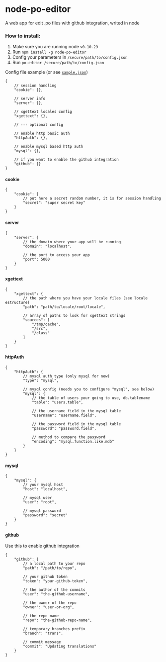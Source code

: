 node-po-editor
==============

A web app for edit .po files with github integration, writed in node

### How to install:
1. Make sure you are running node `v0.10.29`
2. Run `npm install -g node-po-editor`
4. Config your parameters in `/secure/path/to/config.json`
5. Run `po-editor /secure/path/to/config.json`


Config file example (or see [`sample.json`](https://github.com/joserobleda/node-po-editor/blob/master/neasy-sample.json))

````
{
    // session handling
    "cookie": {},
    
    // server info
    "server": {},
    
    // xgettext locales config
    "xgettext": {},
    
    // --- optional config
    
    // enable http basic auth
    "httpAuth": {},
    
    // enable mysql based http auth
    "mysql": {},

    // if you want to enable the github integration
    "github": {}
}
````



#### cookie
````
{
    "cookie": {
        // put here a secret random number, it is for session handling
        "secret": "super secret key"
    }
}
````


#### server
````
{
    "server": {
        // the domain where your app will be running
        "domain": "localhost",
        
        // the port to access your app
        "port": 5000
    }
}
````

#### xgettext
````
{
    "xgettext": {
        // the path where you have your locale files (see locale estructure)
        "path": "path/to/locale/root/locale",
        
        // array of paths to look for xgettext strings
        "sources": [
            "/tmp/cache",
            "/src",
            "/class"
        ]
    }
}
````


#### httpAuth
````
{
    "httpAuth": {
        // mysql auth type (only mysql for now)
        "type": "mysql",
        
        // mysql config (needs you to configure "mysql", see below)
        "mysql": {
            // the table of users your going to use, db.tablename
            "table": "users.table",
            
            // the username field in the mysql table
            "username": "username.field",
            
            // the password field in the mysql table
            "password": "password.field",
            
            // method to compare the password
            "encoding": "mysql.function.like.md5"
        }
    }
}
````

#### mysql
````
{
    "mysql": {
        // your mysql host
        "host": "localhost",
        
        // mysql user 
        "user": "root",
        
        // mysql password
        "password": "secret"
    }
}
````

#### github

Use this to enable github integration

````
{
    "github": {
        // a local path to your repo
        "path": "/path/to/repo",
        
        // your github token
        "token": "your-github-token",
        
        // the author of the commits
        "user": "the-github-username",
        
        // the owner of the repo
        "owner": "user-or-org",
        
        // the repo name
        "repo": "the-github-repo-name",
        
        // temporary branches prefix
        "branch": "trans",
        
        // commit message
        "commit": "Updating translations"
    }
}
````
